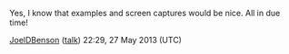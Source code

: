 Yes, I know that examples and screen captures would be nice. All in due
time!

[JoelDBenson](/wiki/user/JoelDBenson.md)
([talk](/wiki/user/talk/JoelDBenson.md)) 22:29, 27 May 2013 (UTC)
